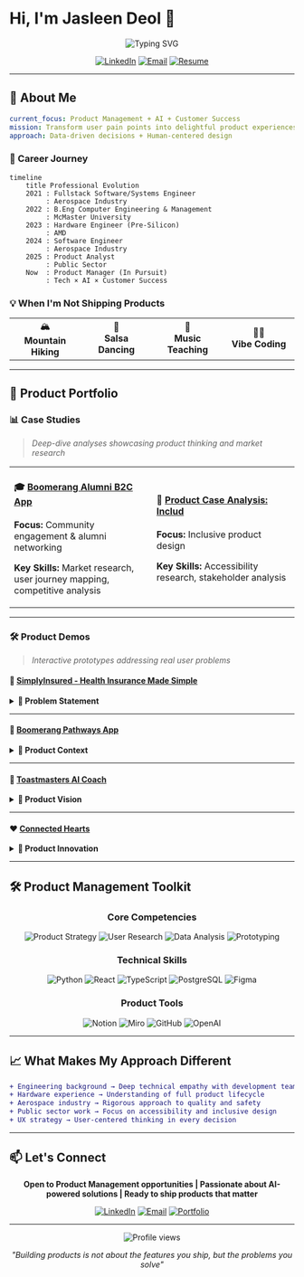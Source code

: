 # Hi, I'm Jasleen Deol 👋

<div align="center">
  
  ![Typing SVG](https://readme-typing-svg.herokuapp.com?font=Fira+Code&weight=600&size=28&pause=1000&color=6366F1&center=true&vCenter=true&width=600&lines=Product+Thinker+%F0%9F%92%AD;Software+Engineer+%F0%9F%92%BB;UX+Strategist+%F0%9F%8E%A8;Building+Meaningful+Experiences+%E2%9C%A8)
  
  [![LinkedIn](https://img.shields.io/badge/LinkedIn-Connect-0A66C2?style=for-the-badge&logo=linkedin)](https://www.linkedin.com/in/jasleen-deol)
  [![Email](https://img.shields.io/badge/Email-Contact-EA4335?style=for-the-badge&logo=gmail&logoColor=white)](mailto:jasleen.k.deol@gmail.com)
  [![Resume](https://img.shields.io/badge/Resume-Download-00C853?style=for-the-badge&logo=googledocs&logoColor=white)](https://drive.google.com/file/d/1z24Uncn0DqgzQFkIgkTTZXjIBGJwGaDm/view?usp=sharing)

</div>

---

## 🚀 About Me

```yaml
current_focus: Product Management + AI + Customer Success
mission: Transform user pain points into delightful product experiences
approach: Data-driven decisions + Human-centered design
```

### 📍 Career Journey

```mermaid
timeline
    title Professional Evolution
    2021 : Fullstack Software/Systems Engineer
         : Aerospace Industry
    2022 : B.Eng Computer Engineering & Management
         : McMaster University
    2023 : Hardware Engineer (Pre-Silicon)
         : AMD
    2024 : Software Engineer
         : Aerospace Industry
    2025 : Product Analyst
         : Public Sector
    Now  : Product Manager (In Pursuit)
         : Tech × AI × Customer Success
```

### 💡 When I'm Not Shipping Products

<table>
<tr>
<td width="25%" align="center">🏔️<br><b>Mountain Hiking</b></td>
<td width="25%" align="center">💃<br><b>Salsa Dancing</b></td>
<td width="25%" align="center">🎵<br><b>Music Teaching</b></td>
<td width="25%" align="center">👨‍💻<br><b>Vibe Coding</b></td>
</tr>
</table>

---

## 🎯 Product Portfolio

### 📊 Case Studies
> *Deep-dive analyses showcasing product thinking and market research*

<table>
<tr>
<td width="50%">

#### 🎓 [Boomerang Alumni B2C App](https://www.notion.so/Boomerang-Alumni-B2C-App-2658ec37e04480b794f2d4687b2aee1c?pvs=21)

**Focus:** Community engagement & alumni networking

**Key Skills:** Market research, user journey mapping, competitive analysis

</td>
<td width="50%">

#### 🤝 [Product Case Analysis: Includ](https://www.notion.so/Product-Case-Analysis-Includ-2418ec37e044801fb2a6e48673f1524f?pvs=21)

**Focus:** Inclusive product design

**Key Skills:** Accessibility research, stakeholder analysis

</td>
</tr>
</table>

---

### 🛠️ Product Demos
> *Interactive prototypes addressing real user problems*

#### 💼 [SimplyInsured - Health Insurance Made Simple](https://preview--simply-care-proto.lovable.app/)

<details>
<summary><b>🎯 Problem Statement</b></summary>
<br>

**Client Pain Points** (derived from BBB.org reviews):
- ⏰ Extended wait times for customer support
- 📞 Lack of proactive follow-up
- ⚠️ No notification system for policy changes/cancellations

**Solution Approach:**
- Real-time customer support dashboard
- Automated notification system
- Transparent policy management interface

**Tech Stack:** Lovable, Figma, React

</details>

---

#### 🎯 [Boomerang Pathways App](https://preview--boomerang-pathways-app.lovable.app/dashboard)

<details>
<summary><b>🎯 Product Context</b></summary>
<br>

**Background:** Created post-interview with Toronto-based startup based on insights from product designer about strategic direction

**Delivered:**
- Dashboard prototype aligned with business requirements
- Feature set informed by comprehensive case analysis
- Interactive demo showcasing product vision

**Tech Stack:** Lovable, React

</details>

---

#### 🎤 [Toastmasters AI Coach](https://www.figma.com/proto/as6PA96jKmy5fEWSjMm0zN/Toastmasters-Coach?node-id=1-2&t=MlNnxMR0nzXEOGul-1&starting-point-node-id=1%3A2)

<details>
<summary><b>🎯 Product Vision</b></summary>
<br>

**Concept:** Personal AI-powered public speaking coach

**Features:**
- 🎙️ Real-time speech analysis
- 📊 Performance metrics & insights
- 🤖 AI-driven coaching recommendations

**Tech Stack:** Python, React, TypeScript, PostgreSQL, OpenAI API, NLTK, Whisper

**Status:** 🚧 In Development

</details>

---

#### ❤️ [Connected Hearts](https://preview--spark-conversations-ai-crafted.lovable.app/)

<details>
<summary><b>🎯 Product Innovation</b></summary>
<br>

**Problem Solved:** Surface-level conversations limiting relationship depth

**Key Features:**
- 🎯 AI-curated conversation prompts
- 🎥 Simultaneous answer recording
- 🤝 Common ground analysis
- 📈 Progressive question difficulty

**Impact:** Helps couples deepen connections through meaningful dialogue

**Tech Stack:** Lovable, AI/ML integration

</details>

---

## 🛠️ Product Management Toolkit

<div align="center">

### Core Competencies

![Product Strategy](https://img.shields.io/badge/Product_Strategy-Expert-6366F1?style=flat-square)
![User Research](https://img.shields.io/badge/User_Research-Expert-6366F1?style=flat-square)
![Data Analysis](https://img.shields.io/badge/Data_Analysis-Expert-6366F1?style=flat-square)
![Prototyping](https://img.shields.io/badge/Rapid_Prototyping-Expert-6366F1?style=flat-square)

### Technical Skills

![Python](https://img.shields.io/badge/Python-3776AB?style=flat-square&logo=python&logoColor=white)
![React](https://img.shields.io/badge/React-61DAFB?style=flat-square&logo=react&logoColor=black)
![TypeScript](https://img.shields.io/badge/TypeScript-3178C6?style=flat-square&logo=typescript&logoColor=white)
![PostgreSQL](https://img.shields.io/badge/PostgreSQL-4169E1?style=flat-square&logo=postgresql&logoColor=white)
![Figma](https://img.shields.io/badge/Figma-F24E1E?style=flat-square&logo=figma&logoColor=white)

### Product Tools

![Notion](https://img.shields.io/badge/Notion-000000?style=flat-square&logo=notion&logoColor=white)
![Miro](https://img.shields.io/badge/Miro-050038?style=flat-square&logo=miro&logoColor=white)
![GitHub](https://img.shields.io/badge/GitHub-181717?style=flat-square&logo=github&logoColor=white)
![OpenAI](https://img.shields.io/badge/OpenAI-412991?style=flat-square&logo=openai&logoColor=white)

</div>

---

## 📈 What Makes My Approach Different

```diff
+ Engineering background → Deep technical empathy with development teams
+ Hardware experience → Understanding of full product lifecycle
+ Aerospace industry → Rigorous approach to quality and safety
+ Public sector work → Focus on accessibility and inclusive design
+ UX strategy → User-centered thinking in every decision
```

---

## 📫 Let's Connect

<div align="center">

**Open to Product Management opportunities | Passionate about AI-powered solutions | Ready to ship products that matter**

[![LinkedIn](https://img.shields.io/badge/LinkedIn-Let's_Connect-0A66C2?style=for-the-badge&logo=linkedin&logoColor=white)](https://www.linkedin.com/in/jasleen-deol)
[![Email](https://img.shields.io/badge/Email-Say_Hello-EA4335?style=for-the-badge&logo=gmail&logoColor=white)](mailto:jasleen.k.deol@gmail.com)
[![Portfolio](https://img.shields.io/badge/Portfolio-View_Work-6366F1?style=for-the-badge&logo=googlechrome&logoColor=white)](YOUR_PORTFOLIO_URL)

</div>

---

<div align="center">
  <img src="https://komarev.com/ghpvc/?username=YOUR_GITHUB_USERNAME&color=6366F1&style=flat-square&label=Profile+Views" alt="Profile views" />
</div>

<div align="center">
  
  *"Building products is not about the features you ship, but the problems you solve"*
  
</div>
